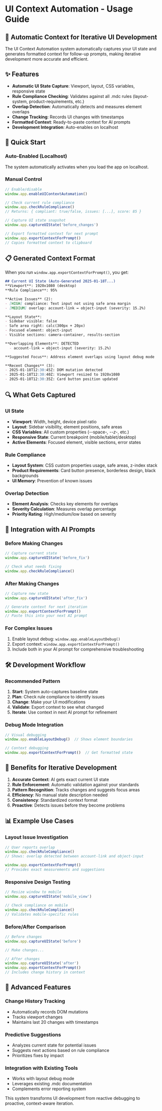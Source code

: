 # UI Context Automation - Usage Guide

## 🎯 Automatic Context for Iterative UI Development

The UI Context Automation system automatically captures your UI state and generates formatted context for follow-up prompts, making iterative development more accurate and efficient.

## ✨ Features

- **Automatic UI State Capture**: Viewport, layout, CSS variables, responsive state
- **Rule Compliance Checking**: Validates against all .mdc rules (layout-system, product-requirements, etc.)
- **Overlap Detection**: Automatically detects and measures element overlaps
- **Change Tracking**: Records UI changes with timestamps
- **Formatted Context**: Ready-to-paste context for AI prompts
- **Development Integration**: Auto-enables on localhost

## 🚀 Quick Start

### Auto-Enabled (Localhost)
The system automatically activates when you load the app on localhost.

### Manual Control
```javascript
// Enable/disable
window.app.enableUIContextAutomation()

// Check current rule compliance
window.app.checkRuleCompliance()
// Returns: { compliant: true/false, issues: [...], score: 85 }

// Capture UI state snapshot
window.app.captureUIState('before_changes')

// Export formatted context for next prompt
window.app.exportContextForPrompt()
// Copies formatted context to clipboard
```

## 📋 Generated Context Format

When you run `window.app.exportContextForPrompt()`, you get:

```markdown
## Current UI State (Auto-Generated 2025-01-18T...)
**Viewport**: 1920x1080 (desktop)
**Rule Compliance**: 95%

**Active Issues** (2):
- [HIGH] compliance: Text input not using safe area margin
- [MEDIUM] overlap: account-link ↔ object-input (severity: 15.2%)

**Layout State**:
- Sidebar visible: false
- Safe area right: calc(300px + 20px)
- Focused element: object-input
- Visible sections: camera-container, results-section

**Overlapping Elements**: DETECTED
  - account-link ↔ object-input (severity: 15.2%)

**Suggested Focus**: Address element overlaps using layout debug mode

**Recent Changes** (3):
- 2025-01-18T12:30:45Z: DOM mutation detected
- 2025-01-18T12:30:40Z: Viewport resized to 1920x1080
- 2025-01-18T12:30:35Z: Card button position updated
```

## 🔍 What Gets Captured

### UI State
- **Viewport**: Width, height, device pixel ratio
- **Layout**: Sidebar visibility, element positions, safe areas
- **CSS Variables**: All custom properties (--space-*, --z-*, etc.)
- **Responsive State**: Current breakpoint (mobile/tablet/desktop)
- **Active Elements**: Focused element, visible sections, error states

### Rule Compliance
- **Layout System**: CSS custom properties usage, safe areas, z-index stack
- **Product Requirements**: Card button presence, borderless design, black backgrounds
- **UI Memory**: Prevention of known issues

### Overlap Detection
- **Element Analysis**: Checks key elements for overlaps
- **Severity Calculation**: Measures overlap percentage
- **Priority Rating**: High/medium/low based on severity

## 📝 Integration with AI Prompts

### Before Making Changes
```javascript
// Capture current state
window.app.captureUIState('before_fix')

// Check what needs fixing
window.app.checkRuleCompliance()
```

### After Making Changes  
```javascript
// Capture new state
window.app.captureUIState('after_fix')

// Generate context for next iteration
window.app.exportContextForPrompt()
// Paste this into your next AI prompt
```

### For Complex Issues
1. Enable layout debug: `window.app.enableLayoutDebug()`
2. Export context: `window.app.exportContextForPrompt()`
3. Include both in your AI prompt for comprehensive troubleshooting

## 🛠️ Development Workflow

### Recommended Pattern
1. **Start**: System auto-captures baseline state
2. **Plan**: Check rule compliance to identify issues
3. **Change**: Make your UI modifications
4. **Validate**: Export context to see what changed
5. **Iterate**: Use context in next AI prompt for refinement

### Debug Mode Integration
```javascript
// Visual debugging
window.app.enableLayoutDebug()  // Shows element boundaries

// Context debugging  
window.app.exportContextForPrompt()  // Get formatted state
```

## 🎯 Benefits for Iterative Development

1. **Accurate Context**: AI gets exact current UI state
2. **Rule Enforcement**: Automatic validation against your standards
3. **Pattern Recognition**: Tracks changes and suggests focus areas
4. **Efficiency**: No manual state description needed
5. **Consistency**: Standardized context format
6. **Proactive**: Detects issues before they become problems

## 📊 Example Use Cases

### Layout Issue Investigation
```javascript
// User reports overlap
window.app.checkRuleCompliance()
// Shows: overlap detected between account-link and object-input

window.app.exportContextForPrompt()
// Provides exact measurements and suggestions
```

### Responsive Design Testing
```javascript
// Resize window to mobile
window.app.captureUIState('mobile_view')

// Check compliance on mobile
window.app.checkRuleCompliance()
// Validates mobile-specific rules
```

### Before/After Comparison
```javascript
// Before changes
window.app.captureUIState('before')

// Make changes...

// After changes
window.app.captureUIState('after')
window.app.exportContextForPrompt()
// Includes change history in context
```

## 🔧 Advanced Features

### Change History Tracking
- Automatically records DOM mutations
- Tracks viewport changes  
- Maintains last 20 changes with timestamps

### Predictive Suggestions
- Analyzes current state for potential issues
- Suggests next actions based on rule compliance
- Prioritizes fixes by impact

### Integration with Existing Tools
- Works with layout debug mode
- Leverages existing .mdc documentation
- Complements error reporting system

This system transforms UI development from reactive debugging to proactive, context-aware iteration. 